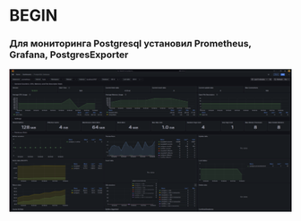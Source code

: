 # BEGIN
### Для мониторинга Postgresql установил Prometheus, Grafana, PostgresExporter

<p align="center">
<img src="2024-12-23_10-58-32.png"
</p>
